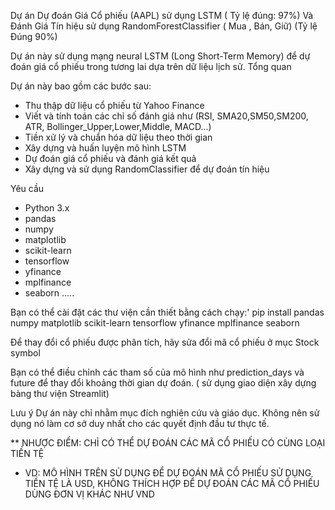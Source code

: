Dự án Dự đoán Giá Cổ phiếu (AAPL) sử dụng LSTM ( Tỷ lệ đúng: 97%) Và Đánh Giá Tín hiệu sử dụng RandomForestClassifier ( Mua , Bán, Giữ) (Tỷ lệ Đúng 90%)

Dự án này sử dụng mạng neural LSTM (Long Short-Term Memory) để dự đoán giá cổ phiếu trong tương lai dựa trên dữ liệu lịch sử.
Tổng quan

Dự án này bao gồm các bước sau:

- Thu thập dữ liệu cổ phiếu từ Yahoo Finance
- Viết và tính toán các chỉ số đánh giá như (RSI, SMA20,SM50,SM200, ATR, Bollinger_Upper,Lower,Middle, MACD...)
- Tiền xử lý và chuẩn hóa dữ liệu theo thời gian
- Xây dựng và huấn luyện mô hình LSTM
- Dự đoán giá cổ phiếu và đánh giá kết quả
- Xây dựng và sử dụng RandomClassifier để dự đoán tín hiệu

Yêu cầu

- Python 3.x
- pandas
- numpy
- matplotlib
- scikit-learn
- tensorflow
- yfinance
- mplfinance
- seaborn
.....

Bạn có thể cài đặt các thư viện cần thiết bằng cách chạy:'
pip install pandas numpy matplotlib scikit-learn tensorflow yfinance mplfinance seaborn


Để thay đổi cổ phiếu được phân tích, hãy sửa đổi mã cổ phiếu ở mục Stock symbol

Bạn có thể điều chỉnh các tham số của mô hình như prediction_days và future để thay đổi khoảng thời gian dự đoán. ( sử dụng giao diện xây dựng bàng thư viện Streamlit)

Lưu ý
Dự án này chỉ nhằm mục đích nghiên cứu và giáo dục. Không nên sử dụng nó làm cơ sở duy nhất cho các quyết định đầu tư thực tế.

** NHƯỢC ĐIỂM: CHỈ CÓ THỂ DỰ ĐOÁN CÁC MÃ CỔ PHIẾU CÓ CÙNG LOẠI TIỀN TỆ
- VD: MÔ HÌNH TRÊN SỬ DỤNG ĐỂ DỰ ĐOÁN MÃ CỔ PHIẾU SỬ DỤNG TIỀN TỆ LÀ USD, KHÔNG THÍCH HỢP ĐỂ DỰ ĐOÁN CÁC MÃ CỔ PHIẾU DÙNG ĐƠN VỊ KHÁC NHƯ VND
